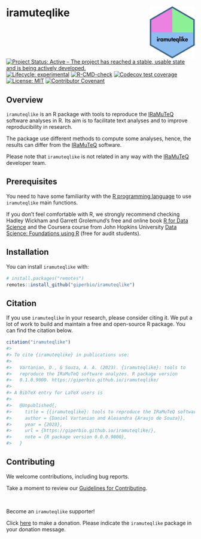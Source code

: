 
<!-- README.md is generated from README.Rmd. Please edit that file -->

# iramuteqlike <a href="https://giperbio.github.io/iramuteqlike/"><img src="man/figures/logo.png" style="float:right; height:139px;" /></a>

<!-- badges: start -->

[![Project Status: Active – The project has reached a stable, usable
state and is being actively
developed.](https://www.repostatus.org/badges/latest/active.svg)](https://www.repostatus.org/#active)
[![Lifecycle:
experimental](https://img.shields.io/badge/lifecycle-experimental-orange.svg)](https://lifecycle.r-lib.org/articles/stages.html#experimental)
[![R-CMD-check](https://github.com/giperbio/iramuteqlike/workflows/R-CMD-check/badge.svg)](https://github.com/giperbio/iramuteqlike/actions)
[![Codecov test
coverage](https://codecov.io/gh/giperbio/iramuteqlike/branch/main/graph/badge.svg)](https://app.codecov.io/gh/giperbio/iramuteqlike?branch=main)
[![License:
MIT](https://img.shields.io/badge/license-MIT-green)](https://choosealicense.com/licenses/mit/)
[![Contributor
Covenant](https://img.shields.io/badge/Contributor%20Covenant-v2.0%20adopted-ff69b4.svg)](https://giperbio.github.io/iramuteqlike/CODE_OF_CONDUCT.html)
<!-- badges: end -->

## Overview

`iramuteqlike` is an R package with tools to reproduce the
[IRaMuTeQ](http://www.iramuteq.org/) software analyses in R. Its aim is
to facilitate text analyses and to improve reproducibility in research.

The package use different methods to compute some analyses, hence, the
results can differ from the [IRaMuTeQ](http://www.iramuteq.org/)
software.

Please note that `iramuteqlike` is not related in any way with the
[IRaMuTeQ](http://www.iramuteq.org/) developer team.

## Prerequisites

You need to have some familiarity with the [R programming
language](https://www.r-project.org/) to use `iramuteqlike` main
functions.

If you don’t feel comfortable with R, we strongly recommend checking
Hadley Wickham and Garrett Grolemund’s free and online book [R for Data
Science](https://r4ds.had.co.nz/) and the Coursera course from John
Hopkins University [Data Science: Foundations using
R](https://www.coursera.org/specializations/data-science-foundations-r)
(free for audit students).

## Installation

You can install `iramuteqlike` with:

``` r
# install.packages("remotes")
remotes::install_github("giperbio/iramuteqlike")
```

## Citation

If you use `iramuteqlike` in your research, please consider citing it.
We put a lot of work to build and maintain a free and open-source R
package. You can find the citation below.

``` r
citation("iramuteqlike")
#> 
#> To cite {iramuteqlike} in publications use:
#> 
#>   Vartanian, D., & Souza, A. A. (2023). {iramuteqlike}: tools to
#>   reproduce the IRaMuTeQ software analyzes. R package version
#>   0.1.0.9000. https://giperbio.github.io/iramuteqlike/
#> 
#> A BibTeX entry for LaTeX users is
#> 
#>   @Unpublished{,
#>     title = {{iramuteqlike}: tools to reproduce the IRaMuTeQ software analyzes},
#>     author = {Daniel Vartanian and Alesandra {Araujo de Souza}},
#>     year = {2023},
#>     url = {https://giperbio.github.io/iramuteqlike/},
#>     note = {R package version 0.0.0.9000},
#>   }
```

## Contributing

We welcome contributions, including bug reports.

Take a moment to review our [Guidelines for
Contributing](https://giperbio.github.io/iramuteqlike/CONTRIBUTING.html).

<br>

Become an `iramuteqlike` supporter!

Click [here](https://github.com/sponsors/danielvartan) to make a
donation. Please indicate the `iramuteqlike` package in your donation
message.
